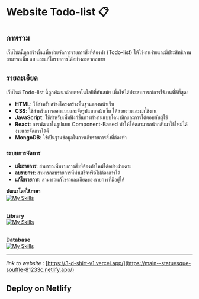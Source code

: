 # Website Todo-list 📋

## ภาพรวม

เว็บไซต์นี้ถูกสร้างขึ้นเพื่อช่วยจัดการรายการสิ่งที่ต้องทำ (Todo-list) ให้ใช้งานง่ายและมีประสิทธิภาพ สามารถเพิ่ม ลบ และแก้ไขรายการได้อย่างสะดวกสบาย

## รายละเอียด

เว็บไซต์ Todo-list นี้ถูกพัฒนาด้วยเทคโนโลยีที่ทันสมัย เพื่อให้ได้ประสบการณ์การใช้งานที่ดีที่สุด:

- **HTML**: ใช้สำหรับสร้างโครงสร้างพื้นฐานของหน้าเว็บ
- **CSS**: ใช้สำหรับการออกแบบและจัดรูปแบบหน้าเว็บ ให้สวยงามและน่าใช้งาน
- **JavaScript**: ใช้สำหรับเพิ่มฟังก์ชั่นการทำงานแบบไดนามิกและการโต้ตอบกับผู้ใช้
- **React**: การพัฒนาในรูปแบบ Component-Based ทำให้โค้ดสามารถนำกลับมาใช้ใหม่ได้ง่ายและจัดการได้ดี
- **MongoDB**: ใช้เป็นฐานข้อมูลในการเก็บรายการสิ่งที่ต้องทำ

### ระบบการจัดการ

- **เพิ่มรายการ**: สามารถเพิ่มรายการสิ่งที่ต้องทำใหม่ได้อย่างง่ายดาย
- **ลบรายการ**: สามารถลบรายการที่ทำเสร็จหรือไม่ต้องการได้
- **แก้ไขรายการ**: สามารถแก้ไขรายละเอียดของรายการที่มีอยู่ได้

**พัฒนาโดยใช้ภาษา**
<br />
[![My Skills](https://skillicons.dev/icons?i=html,css,js)](https://skillicons.dev)
<br />
<br />

**Library**
<br />
[![My Skills](https://skillicons.dev/icons?i=react)](https://skillicons.dev)
<br />
<br />

**Database**
<br />
[![My Skills](https://skillicons.dev/icons?i=mongodb)](https://skillicons.dev)
<hr>



*link to website* : [https://3-d-shirt-v1.vercel.app/](https://main--statuesque-souffle-81233c.netlify.app/)

## Deploy on Netlify

